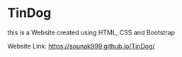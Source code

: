 # TinDog
this is a Website created using HTML, CSS and Bootstrap 

Website Link: https://sounak999.github.io/TinDog/
